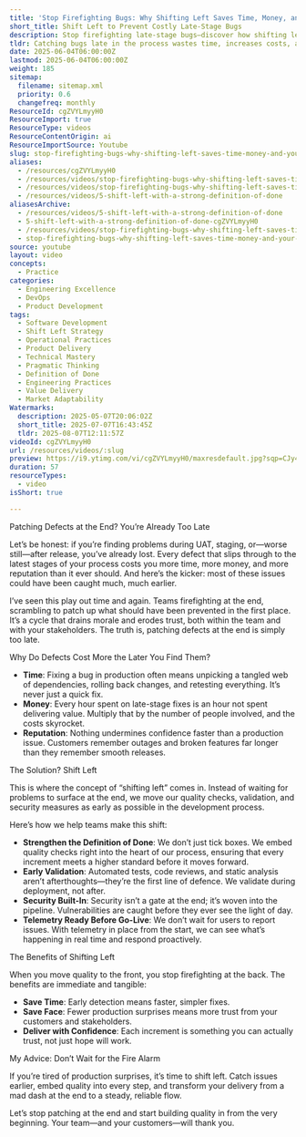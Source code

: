 ```yaml
---
title: 'Stop Firefighting Bugs: Why Shifting Left Saves Time, Money, and Your Reputation'
short_title: Shift Left to Prevent Costly Late-Stage Bugs
description: Stop firefighting late-stage bugs—discover how shifting left saves time, money, and reputation by building quality in from the start. Learn the smarter way.
tldr: Catching bugs late in the process wastes time, increases costs, and damages your reputation, while most issues could be prevented much earlier. Shifting left by embedding quality checks, early validation, and security into every stage of development leads to faster fixes, fewer production surprises, and greater stakeholder trust. Start building quality in from the beginning to avoid last-minute firefighting and deliver more reliable software.
date: 2025-06-04T06:00:00Z
lastmod: 2025-06-04T06:00:00Z
weight: 185
sitemap:
  filename: sitemap.xml
  priority: 0.6
  changefreq: monthly
ResourceId: cgZVYLmyyH0
ResourceImport: true
ResourceType: videos
ResourceContentOrigin: ai
ResourceImportSource: Youtube
slug: stop-firefighting-bugs-why-shifting-left-saves-time-money-and-your-reputation
aliases:
  - /resources/cgZVYLmyyH0
  - /resources/videos/stop-firefighting-bugs-why-shifting-left-saves-time-money-and-your-reputation-cgZVYLmyyH0
  - /resources/videos/stop-firefighting-bugs-why-shifting-left-saves-time-money-and-your-reputation
  - /resources/videos/5-shift-left-with-a-strong-definition-of-done
aliasesArchive:
  - /resources/videos/5-shift-left-with-a-strong-definition-of-done
  - 5-shift-left-with-a-strong-definition-of-done-cgZVYLmyyH0
  - /resources/videos/stop-firefighting-bugs-why-shifting-left-saves-time-money-and-your-reputation
  - stop-firefighting-bugs-why-shifting-left-saves-time-money-and-your-reputation-cgZVYLmyyH0
source: youtube
layout: video
concepts:
  - Practice
categories:
  - Engineering Excellence
  - DevOps
  - Product Development
tags:
  - Software Development
  - Shift Left Strategy
  - Operational Practices
  - Product Delivery
  - Technical Mastery
  - Pragmatic Thinking
  - Definition of Done
  - Engineering Practices
  - Value Delivery
  - Market Adaptability
Watermarks:
  description: 2025-05-07T20:06:02Z
  short_title: 2025-07-07T16:43:45Z
  tldr: 2025-08-07T12:11:57Z
videoId: cgZVYLmyyH0
url: /resources/videos/:slug
preview: https://i9.ytimg.com/vi/cgZVYLmyyH0/maxresdefault.jpg?sqp=CJy47sAG&rs=AOn4CLB-oV7UHXQDZ40-yACDdtjb7-4r8w
duration: 57
resourceTypes:
  - video
isShort: true

---
```

Patching Defects at the End? You’re Already Too Late

Let’s be honest: if you’re finding problems during UAT, staging, or—worse still—after release, you’ve already lost. Every defect that slips through to the latest stages of your process costs you more time, more money, and more reputation than it ever should. And here’s the kicker: most of these issues could have been caught much, much earlier.

I’ve seen this play out time and again. Teams firefighting at the end, scrambling to patch up what should have been prevented in the first place. It’s a cycle that drains morale and erodes trust, both within the team and with your stakeholders. The truth is, patching defects at the end is simply too late.

Why Do Defects Cost More the Later You Find Them?

- **Time**: Fixing a bug in production often means unpicking a tangled web of dependencies, rolling back changes, and retesting everything. It’s never just a quick fix.
- **Money**: Every hour spent on late-stage fixes is an hour not spent delivering value. Multiply that by the number of people involved, and the costs skyrocket.
- **Reputation**: Nothing undermines confidence faster than a production issue. Customers remember outages and broken features far longer than they remember smooth releases.

The Solution? Shift Left

This is where the concept of “shifting left” comes in. Instead of waiting for problems to surface at the end, we move our quality checks, validation, and security measures as early as possible in the development process.

Here’s how we help teams make this shift:

- **Strengthen the Definition of Done**: We don’t just tick boxes. We embed quality checks right into the heart of our process, ensuring that every increment meets a higher standard before it moves forward.
- **Early Validation**: Automated tests, code reviews, and static analysis aren’t afterthoughts—they’re the first line of defence. We validate during deployment, not after.
- **Security Built-In**: Security isn’t a gate at the end; it’s woven into the pipeline. Vulnerabilities are caught before they ever see the light of day.
- **Telemetry Ready Before Go-Live**: We don’t wait for users to report issues. With telemetry in place from the start, we can see what’s happening in real time and respond proactively.

The Benefits of Shifting Left

When you move quality to the front, you stop firefighting at the back. The benefits are immediate and tangible:

- **Save Time**: Early detection means faster, simpler fixes.
- **Save Face**: Fewer production surprises means more trust from your customers and stakeholders.
- **Deliver with Confidence**: Each increment is something you can actually trust, not just hope will work.

My Advice: Don’t Wait for the Fire Alarm

If you’re tired of production surprises, it’s time to shift left. Catch issues earlier, embed quality into every step, and transform your delivery from a mad dash at the end to a steady, reliable flow.

Let’s stop patching at the end and start building quality in from the very beginning. Your team—and your customers—will thank you.
